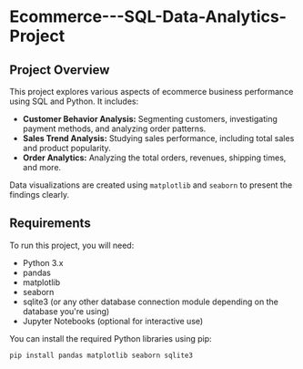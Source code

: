 # Ecommerce---SQL-Data-Analytics-Project

## Project Overview
This project explores various aspects of ecommerce business performance using SQL and Python. It includes:
- **Customer Behavior Analysis:** Segmenting customers, investigating payment methods, and analyzing order patterns.
- **Sales Trend Analysis:** Studying sales performance, including total sales and product popularity.
- **Order Analytics:** Analyzing the total orders, revenues, shipping times, and more.

Data visualizations are created using `matplotlib` and `seaborn` to present the findings clearly.

## Requirements

To run this project, you will need:
- Python 3.x
- pandas
- matplotlib
- seaborn
- sqlite3 (or any other database connection module depending on the database you're using)
- Jupyter Notebooks (optional for interactive use)

You can install the required Python libraries using pip:

```bash
pip install pandas matplotlib seaborn sqlite3

